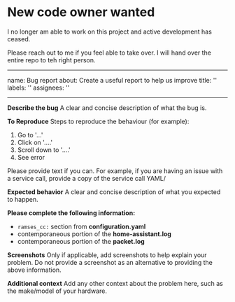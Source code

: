 # New code owner wanted
I no longer am able to work on this project and active development has ceased.

Please reach out to me if you feel able to take over. I will hand over the entire repo to teh right person.

---
name: Bug report
about: Create a useful report to help us improve
title: ''
labels: ''
assignees: ''

---

**Describe the bug**
A clear and concise description of what the bug is.

**To Reproduce**
Steps to reproduce the behaviour (for example):
1. Go to '...'
2. Click on '....'
3. Scroll down to '....'
4. See error

Please provide text if you can. For example, if you are having an issue with a service call, provide a copy of the service call YAML/

**Expected behavior**
A clear and concise description of what you expected to happen.

**Please complete the following information:**
 - `ramses_cc:` section from **configuration.yaml**
 - contemporaneous portion of the **home-assistant.log**
 - contemporaneous portion of the **packet.log**

**Screenshots**
Only if applicable, add screenshots to help explain your problem. Do not provide a screenshot as an alternative to providing the above information.

**Additional context**
Add any other context about the problem here, such as the make/model of your hardware.
